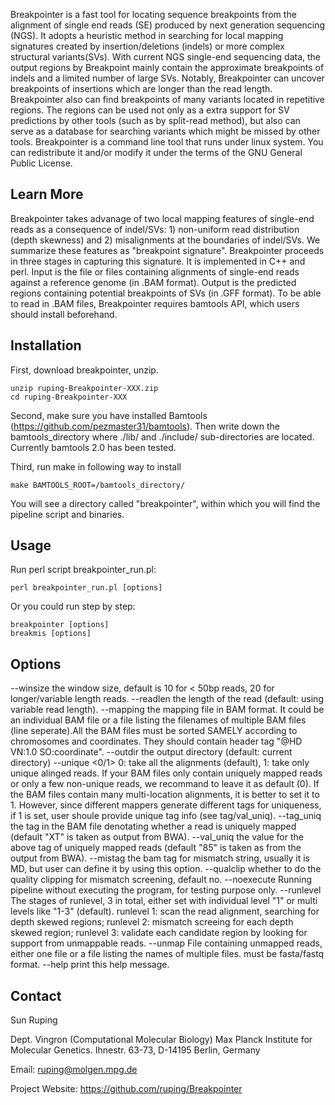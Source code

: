 Breakpointer is a fast tool for locating sequence breakpoints from the alignment of single end reads (SE) produced by next generation sequencing (NGS). It adopts a heuristic method in searching for local mapping signatures created by insertion/deletions (indels) or more complex structural variants(SVs). With current NGS single-end sequencing data, the output regions by Breakpoint mainly contain the approximate breakpoints of indels and a limited number of large SVs. Notably, Breakpointer can uncover breakpoints of insertions which are longer than the read length. Breakpointer also can find breakpoints of many variants located in repetitive regions. The regions can be used not only as a extra support for SV predictions by other tools (such as by split-read method), but also can serve as a database for searching variants which might be missed by other tools. Breakpointer is a command line tool that runs under linux system. You can redistribute it and/or modify it under the terms of the GNU General Public License.


Learn More
---

Breakpointer takes advanage of two local mapping features of single-end reads as a consequence of indel/SVs: 1) non-uniform read distribution (depth skewness) and 2) misalignments at the boundaries of indel/SVs. We summarize these features as "breakpoint signature". Breakpointer proceeds in three stages in capturing this signature. It is implemented in C++ and perl. Input is the file or files containing alignments of single-end reads against a reference genome (in .BAM format). Output is the predicted regions containing potential breakpoints of SVs (in .GFF format). To be able to read in .BAM files, Breakpointer requires bamtools API, which users should install beforehand.
    

Installation
---

First, download breakpointer, unzip.

	unzip ruping-Breakpointer-XXX.zip
	cd ruping-Breakpointer-XXX

Second, make sure you have installed Bamtools (https://github.com/pezmaster31/bamtools). Then write down the bamtools_directory where ./lib/ and ./include/ sub-directories are located. Currently bamtools 2.0 has been tested.

Third, run make in following way to install

	make BAMTOOLS_ROOT=/bamtools_directory/

You will see a directory called "breakpointer", within which you will find the pipeline script and binaries.


Usage
---

Run perl script breakpointer_run.pl:

	perl breakpointer_run.pl [options]
    

Or you could run step by step:

	breakpointer [options]
	breakmis [options]


Options
---
--winsize       <int>      the window size, default is 10 for < 50bp reads, 20 for longer/variable length reads.
--readlen       <int>      the length of the read (default: using variable read length).
--mapping	<string>   the mapping file in BAM format. It could be an individual BAM file or a file listing the filenames of multiple BAM files (line seperate).All the BAM files must be sorted SAMELY according to chromosomes and coordinates. They should contain header tag "@HD   VN:1.0  SO:coordinate".
--outdir        <string>   the output directory (default: current directory)
--unique        <0/1>      0: take all the alignments (default), 1: take only unique alinged reads. If your BAM files only contain uniquely mapped reads or only a few non-unique reads, we recommand to leave it as default (0). If the BAM files contain many multi-location alignments, it is better to set it to 1. However, since different mappers generate different tags for uniqueness, if 1 is set, user shoule provide unique tag info (see tag/val_uniq).
--tag_uniq      <string>   the tag in the BAM file denotating whether a read is uniquely mapped (default "XT" is taken as output from BWA).
--val_uniq      <int>      the value for the above tag of uniquely mapped reads (default "85" is taken as from the output from BWA).
--mistag        <string>   the bam tag for mismatch string, usually it is MD, but user can define it by using this option.
--qualclip                 whether to do the quality clipping for mismatch screening, default no.
--noexecute                Running pipeline without executing the program, for testing purpose only.
--runlevel      <int>      The stages of runlevel, 3 in total, either set with individual level "1" or multi levels like "1-3" (default). runlevel 1: scan the read alignment, searching for depth skewed regions; runlevel 2: mismatch screeing for each depth skewed region; runlevel 3: validate each candidate region by looking for support from unmappable reads.
--unmap         <string>   File containing unmapped reads, either one file or a file listing the names of multiple files. must be fasta/fastq format.
--help                     print this help message.



Contact
---
Sun Ruping

Dept. Vingron (Computational Molecular Biology)
Max Planck Institute for Molecular Genetics. Ihnestr. 63-73, D-14195 Berlin, Germany

Email: ruping@molgen.mpg.de

Project Website: https://github.com/ruping/Breakpointer
